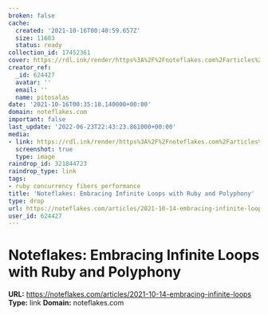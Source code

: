 ```yaml
---
broken: false
cache:
  created: '2021-10-16T00:40:59.657Z'
  size: 11683
  status: ready
collection_id: 17452361
cover: https://rdl.ink/render/https%3A%2F%2Fnoteflakes.com%2Farticles%2F2021-10-14-embracing-infinite-loops
creator_ref:
  _id: 624427
  avatar: ''
  email: ''
  name: pitosalas
date: '2021-10-16T00:35:10.140000+00:00'
domain: noteflakes.com
important: false
last_update: '2022-06-23T22:43:23.861000+00:00'
media:
- link: https://rdl.ink/render/https%3A%2F%2Fnoteflakes.com%2Farticles%2F2021-10-14-embracing-infinite-loops
  screenshot: true
  type: image
raindrop_id: 321844723
raindrop_type: link
tags:
- ruby concurrency fibers performance
title: 'Noteflakes: Embracing Infinite Loops with Ruby and Polyphony'
type: drop
url: https://noteflakes.com/articles/2021-10-14-embracing-infinite-loops
user_id: 624427
---
```


# Noteflakes: Embracing Infinite Loops with Ruby and Polyphony

**URL:** https://noteflakes.com/articles/2021-10-14-embracing-infinite-loops
**Type:** link
**Domain:** noteflakes.com

